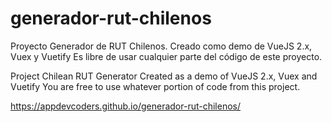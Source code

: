# generador-rut-chilenos

Proyecto Generador de RUT Chilenos.
Creado como demo de VueJS 2.x, Vuex y Vuetify
Es libre de usar cualquier parte del código de este proyecto.

Project Chilean RUT Generator 
Created as a demo of VueJS 2.x, Vuex and Vuetify
You are free to use whatever portion of code from this project.

https://appdevcoders.github.io/generador-rut-chilenos/